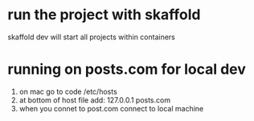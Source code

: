 
# run the project with skaffold
skaffold dev will start all projects within containers
# running on posts.com for local dev
1. on mac go to code /etc/hosts 
2. at bottom of host file add: 127.0.0.1 posts.com
3. when you connet to post.com connect to local machine
